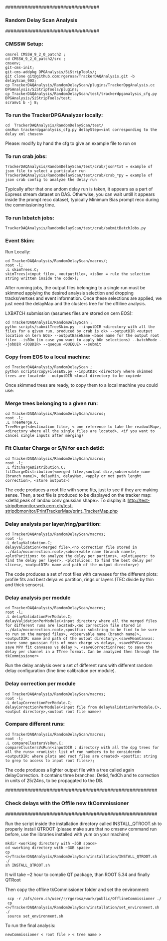 ##################################
### Random Delay Scan Analysis ###
##################################

### CMSSW Setup:

    cmsrel CMSSW_9_2_0_patch2 ;
    cd CMSSW_9_2_0_patch2/src ;
    cmsenv;		      
    git-cms-init;
    git-cms-addpkg DPGAnalysis/SiStripTools/;
    git clone git@github.com:rgerosa/TrackerDAQAnalysis.git -b delayScan_90X;
    cp TrackerDAQAnalysis/RandomDelayScan/plugins/TrackerDpgAnalysis.cc DPGAnalysis/SiStripTools/plugins;
    cp TrackerDAQAnalysis/RandomDelayScan/test/trackerdpganalysis_cfg.py DPGAnalysis/SiStripTools/test;
    scramv1 b -j 8;					 

### To run the TrackerDPGAnalyzer locally:

    cd  TrackerDAQAnalysis/RandomDelayScan/test/
    cmsRun trackerdpganalysis_cfg.py delayStep=<int corresponding to the delay xml chosen>

Please: modify by hand the cfg to give an example file to run on
    
### To run crab jobs: 

    TrackerDAQAnalysis/RandomDelayScan/test/crab/json*txt = example of json file to select a particular run
    TrackerDAQAnalysis/RandomDelayScan/test/crab/crab_*py = example of json crab config to analyze the delay run

Typically after that one andom delay run is taken, it appears as a part of Express stream dataset on DAS. Otherwise, you can wait untill it appears inside the prompt reco dataset, typically Minimum Bias prompt reco during the commissioning time.


### To run lxbatch jobs: 

    TrackerDAQAnalysis/RandomDelayScan/test/crab/submitBatchJobs.py 
   
    
### Event Skim:

Run Locally:

    cd TrackerDAQAnalysis/RandomDelayScan/macros/;
    root -l;
    .L skimTrees.C;
    skimTrees(<input file>, <outputfile>, <isBon = rule the selection string written inside the code>);

After running jobs, the output files belonging to a single run must be skimmed applying the desired analysis selection and dropping tracks/vertxes and event information. Once these selections are applied, we just need the delayMap and the clusters tree for the offiline analysis.

LXBATCH submission (assumes files are stored on cern EOS):
    
    cd TrackerDAQAnalysis/RandomDelayScan ;
    pythn scripts/submitTreeSkim.py  --inputDIR <directory with all the files for a given run, produced by crab is ok> --outputDIR <output location on Cern EOS> --outputBaseName <base name for the output root file> --isBOn (in case you want to apply bOn selections) --batchMode --jobDIR <JOBDIR> --queque <QUEQUE> --submit
    

### Copy from EOS to a local machine:

    cd TrackerDAQAnalysis/RandomDelayScan ;
    python scripts/copyFilesEOS.py --inputDIR <directory where skimmed trees are located> --outputDIR <local directory to be copied>

Once skimmed trees are ready, to copy them to a local machine you could use:
    

### Merge trees belonging to a given run:

    cd TrackerDAQAnalysis/RandomDelayScan/macros;
    root -l;
    .L TreeMerge.C;
    TreeMerge(<destination file>, < one reference to take the readoutMap>, <directory where all the single files are located>, <if you want to cancel single inputs after merging)


### Fit Cluster Charge or S/N for each detId:

    cd TrackerDAQAnalysis/RandomDelayScan/macros;
    root -l;
    .L fitChargeDistribution.C;
    fitChargeDistribution(<merged file>,<output dir>,<observable name (branch name)>, delayMin, delayMax, <apply or not path lenght correction>, <store outputs>)
    
The code produces a root file with some fits, just to see if they are making sense. Then, a text file is produced to be displayed on the tracker map: <detId,peak of landau conv gaussian shape>. To display it: http://test-stripdbmonitor.web.cern.ch/test-stripdbmonitor/PrintTrackerMap/print_TrackerMap.php

 
### Delay analysis per layer/ring/partition:

    cd TrackerDAQAnalysis/RandomDelayScan/macros;
    root -l;
    .L delayValidation.C;
    delayValidation(<merged file>,<no correction file stored in ../data/nocorrection.root>,<observable name (branch name)>, <plotParitions: to analyze the delay per partions>, <plotLayers: to find the delay per layer>, <plotSlices: to find the best delay per slices>, <outputDIR: name and path of the output directory>)

The code produces a set of root files with canvases for the different plots: profile fits and best delya vs partition, rings or layers (TEC divide by thin and thick sensors).

### Delay analysis per module

    cd TrackerDAQAnalysis/RandomDelayScan/macros;
    root -l;
    .L delayValidationPerModule.C;
    delayValidationPerModule(<input directory where all the merged files for different runs are located>,<no correction file stored in ../data/nocorrection.root>,<postfix: substring to be find to be sure to run on the merged files>, <observable name (branch name)>, <outputDIR: name and path of the output directory>,<saveMeanCanvas: store some gaussian fits of mean charge vs delay>, <saveMPVCanvas: save MPV fit canvases vs delay >, <saveCorrectionTree: to save the delay per channel in a TTree format. Can be analyzed then through the tkCommissioner>

Run the delay analysis over a set of different runs with different random delay configuration (fine time calibration per module).

### Delay correction per module

    cd TrackerDAQAnalysis/RandomDelayScan/macros;
    root -l;
    .L delayCorrectionPerModule.C;
    delayCorrectionPerModule(<input file from delayValidationPerModule.C>,<output directory>,<outout root file name>)

### Compare different runs:
    cd TrackerDAQAnalysis/RandomDelayScan/macros;
    root -l;
    .L compareClustersVsRun.C;
    compareClustersVsRun(<inputDIR : directory with all the dpg trees for all the runs> <runList: list of run numbers to be considered> <outputDIR: where plots and root files are created> <postfix: string to grep to access to input root files>);

The code produces a lighter output file with a tree called again delayCorrection. It contains three branches: Detid, fedCh and te correction in units of 25/24ns, to be propagated to the DB.

#######################################################
### Check delays with the Offile new tkCommissioner ###
#######################################################

Run the script inside the installation directory called INSTALL_QTROOT.sh to properly install QTROOT (please make sure that no cmsenv command run before, use the libraries installed with yum on your machine)

    mkdir <working directory with ~3GB space>
    cd <working directory with ~3GB space>
    cp <>/TrackerDAQAnalysis/RandomDelayScan/installation/INSTALL_QTROOT.sh ./
    sh INSTALL_QTROOT.sh

It will take ~2 hour to complie QT package, than ROOT 5.34 and finally QTRoot

Then copy the offline tkCommissioner folder and set the environment:

     scp -r /afs/cern.ch/user/r/rgerosa/work/public/OfflineCommissioner ./
     cp <>/TrackerDAQAnalysis/RandomDelayScan/installation/set_environment.sh ./
     source set_environment.sh

To run the final analysis:

    newCommissioner < root file > < tree name >


